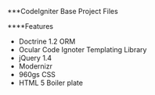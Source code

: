 ***CodeIgniter Base Project Files

****Features

* Doctrine 1.2 ORM
* Ocular Code Ignoter Templating Library
* jQuery 1.4
* Modernizr
* 960gs CSS
* HTML 5 Boiler plate